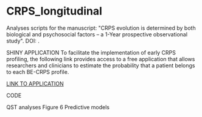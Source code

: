 # CRPS_longitudinal

Analyses scripts for the manuscript: "CRPS evolution is determined by both biological and psychosocial factors – a 1-Year prospective observational study". DOI: .

SHINY APPLICATION
To facilitate the implementation of early CRPS profiling, the following link provides access to a free application that allows researchers and clinicians to estimate the probability that a patient belongs to each BE-CRPS profile.

[LINK TO APPLICATION](https://vladaron.shinyapps.io/profile_app/#section-application)

CODE

QST analyses
Figure 6
Predictive models

